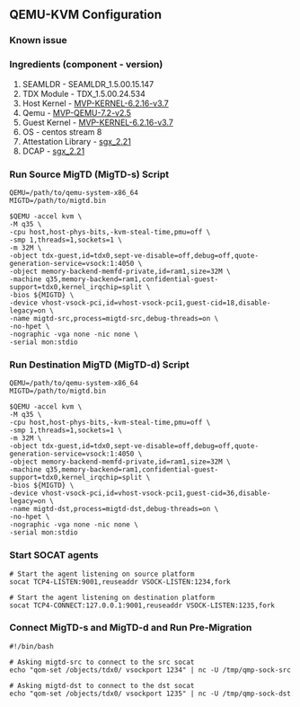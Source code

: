 ## QEMU-KVM Configuration

### Known issue

### Ingredients (component - version)
1. SEAMLDR - SEAMLDR_1.5.00.15.147
2. TDX Module - TDX_1.5.00.24.534
3. Host Kernel - [MVP-KERNEL-6.2.16-v3.7](https://github.com/intel/tdx-tools/tree/2023ww27)
4. Qemu - [MVP-QEMU-7.2-v2.5](https://github.com/intel/tdx-tools/tree/2023ww27)
5. Guest Kernel - [MVP-KERNEL-6.2.16-v3.7](https://github.com/intel/tdx-tools/tree/2023ww27)
6. OS - centos stream 8
7. Attestation Library - [sgx_2.21](https://github.com/intel/linux-sgx/tree/sgx_2.21)
8. DCAP - [sgx_2.21](https://github.com/intel/linux-sgx/tree/sgx_2.21)

### Run Source MigTD (MigTD-s) Script
```
QEMU=/path/to/qemu-system-x86_64
MIGTD=/path/to/migtd.bin

$QEMU -accel kvm \
-M q35 \
-cpu host,host-phys-bits,-kvm-steal-time,pmu=off \
-smp 1,threads=1,sockets=1 \
-m 32M \
-object tdx-guest,id=tdx0,sept-ve-disable=off,debug=off,quote-generation-service=vsock:1:4050 \
-object memory-backend-memfd-private,id=ram1,size=32M \
-machine q35,memory-backend=ram1,confidential-guest-support=tdx0,kernel_irqchip=split \
-bios ${MIGTD} \
-device vhost-vsock-pci,id=vhost-vsock-pci1,guest-cid=18,disable-legacy=on \
-name migtd-src,process=migtd-src,debug-threads=on \
-no-hpet \
-nographic -vga none -nic none \
-serial mon:stdio
```

### Run Destination MigTD (MigTD-d) Script
```
QEMU=/path/to/qemu-system-x86_64
MIGTD=/path/to/migtd.bin

$QEMU -accel kvm \
-M q35 \
-cpu host,host-phys-bits,-kvm-steal-time,pmu=off \
-smp 1,threads=1,sockets=1 \
-m 32M \
-object tdx-guest,id=tdx0,sept-ve-disable=off,debug=off,quote-generation-service=vsock:1:4050 \
-object memory-backend-memfd-private,id=ram1,size=32M \
-machine q35,memory-backend=ram1,confidential-guest-support=tdx0,kernel_irqchip=split \
-bios ${MIGTD} \
-device vhost-vsock-pci,id=vhost-vsock-pci1,guest-cid=36,disable-legacy=on \
-name migtd-dst,process=migtd-dst,debug-threads=on \
-no-hpet \
-nographic -vga none -nic none \
-serial mon:stdio
```

### Start SOCAT agents
```
# Start the agent listening on source platform
socat TCP4-LISTEN:9001,reuseaddr VSOCK-LISTEN:1234,fork

# Start the agent listening on destination platform
socat TCP4-CONNECT:127.0.0.1:9001,reuseaddr VSOCK-LISTEN:1235,fork
```

### Connect MigTD-s and MigTD-d and Run Pre-Migration
```
#!/bin/bash

# Asking migtd-src to connect to the src socat
echo "qom-set /objects/tdx0/ vsockport 1234" | nc -U /tmp/qmp-sock-src

# Asking migtd-dst to connect to the dst socat
echo "qom-set /objects/tdx0/ vsockport 1235" | nc -U /tmp/qmp-sock-dst
```
